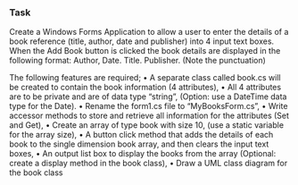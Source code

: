 ### Task
Create a Windows Forms Application to allow a user to enter the details of a book reference (title, author, date
and publisher) into 4 input text boxes. When the Add Book button is clicked the book details are displayed in
the following format: Author, Date. Title. Publisher. (Note the punctuation)

The following features are required;
• A separate class called book.cs will be created to contain the book information (4 attributes),
• All 4 attributes are to be private and are of data type “string”, (Option: use a DateTime data type for the
Date).
• Rename the form1.cs file to “MyBooksForm.cs”,
• Write accessor methods to store and retrieve all information for the attributes (Set and Get),
• Create an array of type book with size 10, (use a static variable for the array size),
• A button click method that adds the details of each book to the single dimension book array, and then
clears the input text boxes,
• An output list box to display the books from the array (Optional: create a display method in the book
class),
• Draw a UML class diagram for the book class
